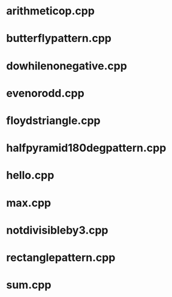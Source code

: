 # arithmeticop.cpp

# butterflypattern.cpp

# dowhilenonegative.cpp

# evenorodd.cpp

# floydstriangle.cpp

# halfpyramid180degpattern.cpp

# hello.cpp

# max.cpp

# notdivisibleby3.cpp

# rectanglepattern.cpp

# sum.cpp







